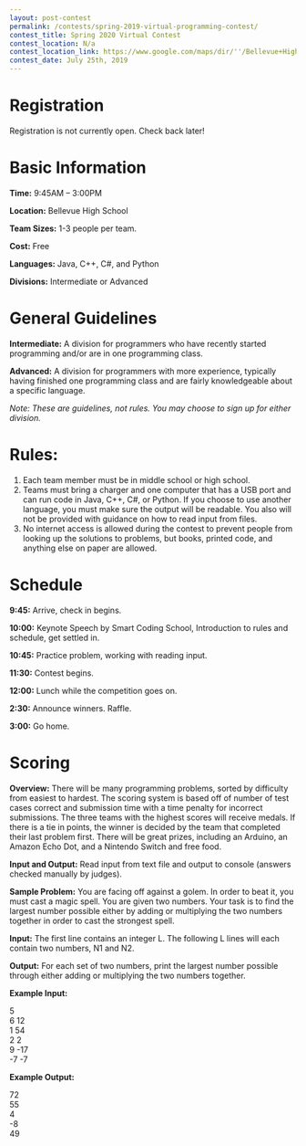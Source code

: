 ```yaml
---
layout: post-contest
permalink: /contests/spring-2019-virtual-programming-contest/
contest_title: Spring 2020 Virtual Contest
contest_location: N/a
contest_location_link: https://www.google.com/maps/dir/''/Bellevue+High+School,+Wolverine+Way,+Bellevue,+WA/@47.5989222,-122.2762017,11.75z/data=!4m8!4m7!1m0!1m5!1m1!1s0x54906c790b432703:0x52db0f382a3f5d60!2m2!1d-122.198703!2d47.6041425
contest_date: July 25th, 2019
---
```



# Registration #

Registration is not currently open. Check back later!

# Basic Information #

**Time:** 9:45AM – 3:00PM

**Location:** Bellevue High School

**Team Sizes:** 1-3 people per team. 

**Cost:** Free

**Languages:** Java, C++, C#, and Python

**Divisions:** Intermediate or Advanced

# General Guidelines #

**Intermediate:**  A division for programmers who have recently started programming and/or are in one programming class.

**Advanced:**  A division for programmers with more experience, typically having finished one programming class and are fairly knowledgeable about a specific language.

_Note: These are guidelines, not rules. You may choose to sign up for either division._

# Rules: #

1. Each team member must be in middle school or high school.
2. Teams must bring a charger and one computer that has a USB port and can run code in Java, C++, C#, or Python. If you choose to use another language, you must make sure the output will be readable. You also will not be provided with guidance on how to read input from files. 
3. No internet access is allowed during the contest to prevent people from looking up the solutions to problems, but books, printed code, and anything else on paper are allowed.

# Schedule #

**9:45:** Arrive, check in begins.

**10:00:** Keynote Speech by Smart Coding School, Introduction to rules and schedule, get settled in.

**10:45:** Practice problem, working with reading input. 

**11:30:** Contest begins. 

**12:00:** Lunch while the competition goes on.

**2:30:** Announce winners. Raffle.

**3:00:** Go home.

# Scoring #

**Overview:** There will be many programming problems, sorted by difficulty from easiest to hardest. The scoring system is based off of number of test cases correct and submission time with a time penalty for incorrect submissions. The three teams with the highest scores will receive medals. If there is a tie in points, the winner is decided by the team that completed their last problem first. There will be great prizes, including an Arduino, an Amazon Echo Dot, and a Nintendo Switch and free food.

**Input and Output:** Read input from text file and output to console (answers checked manually by judges).

**Sample Problem:** You are facing off against a golem. In order to beat it, you must cast a magic spell. You are given two numbers. Your task is to find the largest number possible either by adding or multiplying the two numbers together in order to cast the strongest spell.

**Input:** The first line contains an integer L. The following L lines will each contain two numbers, N1 and N2.

**Output:** For each set of two numbers, print the largest number possible through either adding or multiplying the two numbers together.

**Example Input:**

5  
6 12  
1 54  
2 2  
9 -17  
-7 -7  

**Example Output:**

72  
55  
4  
-8  
49  